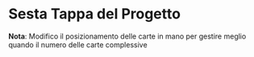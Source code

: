 # Sesta Tappa del Progetto

**Nota**: Modifico il posizionamento delle carte in mano per gestire meglio quando il numero delle carte complessive 
